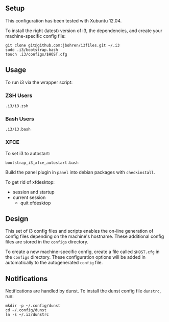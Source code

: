 
## Setup

This configuration has been tested with Xubuntu 12.04.

To install the right (latest) version of i3, the dependencies, and create your machine-specific config file:

```shell
git clone git@github.com:jbohren/i3files.git ~/.i3
sudo .i3/bootstrap.bash
touch .i3/configs/$HOST.cfg
```

## Usage

To run i3 via the wrapper script:

### ZSH Users

```shell
.i3/i3.zsh
```

### Bash Users

```shell
.i3/i3.bash
```


### XFCE

To set i3 to autostart:
```
bootstrap_i3_xfce_autostart.bash
```

Build the panel plugin in `panel` into debian packages with `checkinstall`.

To get rid of xfdesktop:
- session and startup
- current session
    - quit xfdesktop

## Design

This set of i3 config files and scripts enables the on-line generation of 
config files depending on the machine's hostname. These additional config
files are stored in the `configs` directory.

To create a new machine-specific config, create a file called `$HOST.cfg` in the
`configs` directory. These configuration options will be added in automatically
to the autogenerated `config` file.

## Notifications

Notifications are handled by dunst. To install the dunst config file `dunstrc`, run:

```
mkdir -p ~/.config/dunst
cd ~/.config/dunst
ln -s ~/.i3/dunstrc
```
